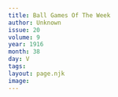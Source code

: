 ```yaml
---
title: Ball Games Of The Week
author: Unknown
issue: 20
volume: 9
year: 1916
month: 38
day: V
tags:
layout: page.njk
image:
---
```

